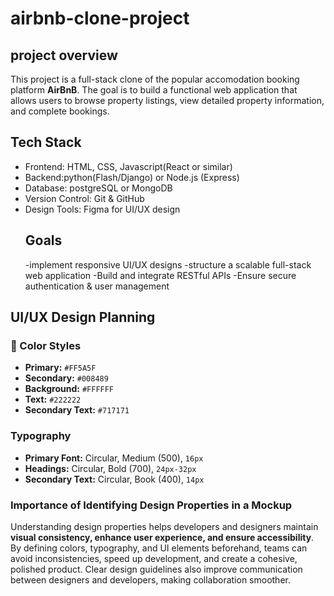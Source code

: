 # airbnb-clone-project
## project overview
This project is a full-stack clone of the popular accomodation booking platform **AirBnB**. The goal is to build a functional web application that allows users to browse property listings, view detailed property information, and complete bookings.
## Tech Stack
- Frontend: HTML, CSS, Javascript(React or similar)
- Backend:python(Flash/Django) or Node.js (Express)
- Database: postgreSQL or MongoDB
- Version Control: Git & GitHub
- Design Tools: Figma for UI/UX design
  ## Goals
  -implement responsive UI/UX designs
  -structure a scalable full-stack web application
  -Build and integrate RESTful APIs
  -Ensure secure authentication & user management
## UI/UX Design Planning

### 🎨 Color Styles
- **Primary:** `#FF5A5F`
- **Secondary:** `#008489`
- **Background:** `#FFFFFF`
- **Text:** `#222222`
- **Secondary Text:** `#717171`

### Typography
- **Primary Font:** Circular, Medium (500), `16px`
- **Headings:** Circular, Bold (700), `24px-32px`
- **Secondary Text:** Circular, Book (400), `14px`

### Importance of Identifying Design Properties in a Mockup
Understanding design properties helps developers and designers maintain **visual consistency, enhance user experience, and ensure accessibility**. By defining colors, typography, and UI elements beforehand, teams can avoid inconsistencies, speed up development, and create a cohesive, polished product. Clear design guidelines also improve communication between designers and developers, making collaboration smoother.

